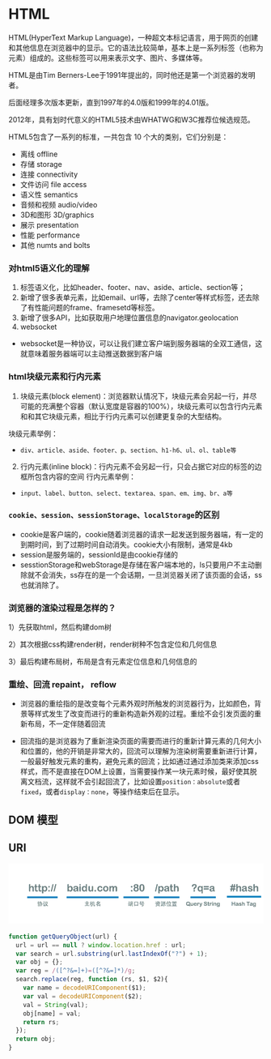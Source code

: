 # HTML

HTML(HyperText Markup Language)，一种超文本标记语言，用于网页的创建和其他信息在浏览器中的显示。它的语法比较简单，基本上是一系列标签（也称为元素）组成的。这些标签可以用来表示文字、图片、多媒体等。

HTML是由Tim Berners-Lee于1991年提出的，同时他还是第一个浏览器的发明者。

后面经理多次版本更新，直到1997年的4.0版和1999年的4.01版。

2012年，具有划时代意义的HTML5技术由WHATWG和W3C推荐位候选规范。

HTML5包含了一系列的标准，一共包含 10 个大的类别，它们分别是：
- 离线 offline
- 存储 storage
- 连接 connectivity
- 文件访问 file access
- 语义性 semantics
- 音频和视频 audio/video
- 3D和图形 3D/graphics
- 展示 presentation
- 性能 performance
- 其他 numts and bolts


### 对html5语义化的理解

1. 标签语义化，比如header、footer、nav、aside、article、section等；
2. 新增了很多表单元素，比如email、url等，去除了center等样式标签，还去除了有性能问题的frame、framesetd等标签。
3. 新增了很多API，比如获取用户地理位置信息的navigator.geolocation
4. websocket
  - websocket是一种协议，可以让我们建立客户端到服务器端的全双工通信，这就意味着服务器端可以主动推送数据到客户端

### html块级元素和行内元素

1. 块级元素(block element)：浏览器默认情况下，块级元素会另起一行，并尽可能的充满整个容器（默认宽度是容器的100%），块级元素可以包含行内元素和和其它块级元素，相比于行内元素可以创建更复杂的大型结构。

块级元素举例：

- `div、article、aside、footer、p、section、h1-h6、ul、ol、table等`

2. 行内元素(inline block)：行内元素不会另起一行，只会占据它对应的标签的边框所包含内容的空间
行内元素举例：
- `input、label、button、select、textarea、span、em、img、br、a等`

### `cookie、session、sessionStorage、localStorage`的区别

- cookie是客户端的，cookie随着浏览器的请求一起发送到服务器端，有一定的到期时间，到了过期时间自动消失。cookie大小有限制，通常是4kb
- session是服务端的，sessionId是由cookie存储的
- sesstionStorage和webStorage是存储在客户端本地的，ls只要用户不主动删除就不会消失，ss存在的是一个会话期，一旦浏览器关闭了该页面的会话，ss也就消除了。

### 浏览器的渲染过程是怎样的？

1）先获取html，然后构建dom树

2）其次根据css构建render树，render树种不包含定位和几何信息

3）最后构建布局树，布局是含有元素定位信息和几何信息的

### 重绘、回流 repaint， reflow

- 浏览器的重绘指的是改变每个元素外观时所触发的浏览器行为，比如颜色，背景等样式发生了改变而进行的重新构造新外观的过程。重绘不会引发页面的重新布局，不一定伴随着回流

- 回流指的是浏览器为了重新渲染页面的需要而进行的重新计算元素的几何大小和位置的，他的开销是非常大的，回流可以理解为渲染树需要重新进行计算，一般最好触发元素的重构，避免元素的回流；比如通过通过添加类来添加css样式，而不是直接在DOM上设置，当需要操作某一块元素时候，最好使其脱离文档流，这样就不会引起回流了，比如设置`position：absolute`或者`fixed`，或者`display：none`，等操作结束后在显示。







## DOM 模型


## URI

![](./imgs/url.png)


```js
function getQueryObject(url) {
  url = url == null ? window.location.href : url;
  var search = url.substring(url.lastIndexOf("?") + 1);
  var obj = {};
  var reg = /([^?&=]+)=([^?&=]*)/g;
  search.replace(reg, function (rs, $1, $2){
    var name = decodeURIComponent($1);
    var val = decodeURIComponent($2);
    val = String(val);
    obj[name] = val;
    return rs;
  });
  return obj;
}
```

